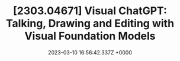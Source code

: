 ---
title: "[2303.04671] Visual ChatGPT: Talking, Drawing and Editing with Visual Foundation Models"
link: "https://arxiv.org/abs/2303.04671"
date: "2023-03-10 16:56:42.337Z +0000"
description: 
category: "papers"
---